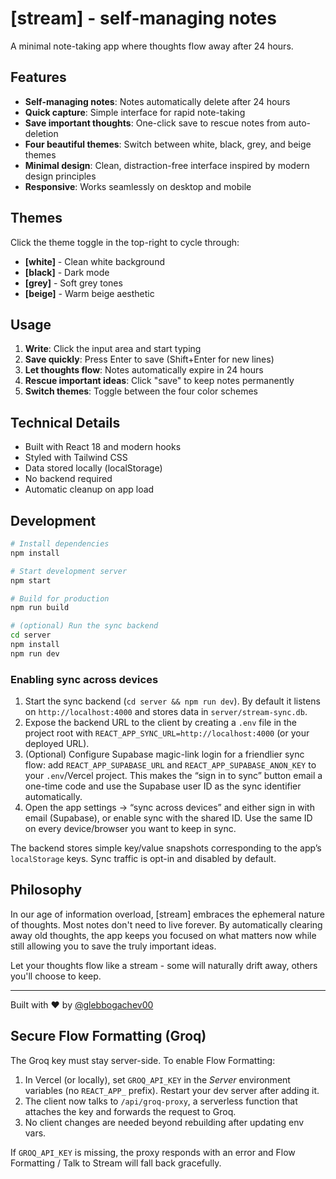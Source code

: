 # [stream] - self-managing notes

A minimal note-taking app where thoughts flow away after 24 hours.

## Features

- **Self-managing notes**: Notes automatically delete after 24 hours
- **Quick capture**: Simple interface for rapid note-taking  
- **Save important thoughts**: One-click save to rescue notes from auto-deletion
- **Four beautiful themes**: Switch between white, black, grey, and beige themes
- **Minimal design**: Clean, distraction-free interface inspired by modern design principles
- **Responsive**: Works seamlessly on desktop and mobile

## Themes

Click the theme toggle in the top-right to cycle through:
- **[white]** - Clean white background  
- **[black]** - Dark mode
- **[grey]** - Soft grey tones
- **[beige]** - Warm beige aesthetic

## Usage

1. **Write**: Click the input area and start typing
2. **Save quickly**: Press Enter to save (Shift+Enter for new lines)  
3. **Let thoughts flow**: Notes automatically expire in 24 hours
4. **Rescue important ideas**: Click "save" to keep notes permanently
5. **Switch themes**: Toggle between the four color schemes

## Technical Details

- Built with React 18 and modern hooks
- Styled with Tailwind CSS
- Data stored locally (localStorage)
- No backend required
- Automatic cleanup on app load

## Development

```bash
# Install dependencies
npm install

# Start development server
npm start

# Build for production
npm run build

# (optional) Run the sync backend
cd server
npm install
npm run dev
```

### Enabling sync across devices

1. Start the sync backend (`cd server && npm run dev`). By default it listens on `http://localhost:4000` and stores data in `server/stream-sync.db`.
2. Expose the backend URL to the client by creating a `.env` file in the project root with `REACT_APP_SYNC_URL=http://localhost:4000` (or your deployed URL).
3. (Optional) Configure Supabase magic-link login for a friendlier sync flow: add `REACT_APP_SUPABASE_URL` and `REACT_APP_SUPABASE_ANON_KEY` to your `.env`/Vercel project. This makes the “sign in to sync” button email a one-time code and use the Supabase user ID as the sync identifier automatically.
4. Open the app settings → “sync across devices” and either sign in with email (Supabase), or enable sync with the shared ID. Use the same ID on every device/browser you want to keep in sync.

The backend stores simple key/value snapshots corresponding to the app’s `localStorage` keys. Sync traffic is opt-in and disabled by default.

## Philosophy

In our age of information overload, [stream] embraces the ephemeral nature of thoughts. Most notes don't need to live forever. By automatically clearing away old thoughts, the app keeps you focused on what matters now while still allowing you to save the truly important ideas.

Let your thoughts flow like a stream - some will naturally drift away, others you'll choose to keep.

---

Built with ❤️ by [@glebbogachev00](https://github.com/glebbogachev00)

## Secure Flow Formatting (Groq)

The Groq key must stay server-side. To enable Flow Formatting:

1. In Vercel (or locally), set `GROQ_API_KEY` in the *Server* environment variables (no `REACT_APP_` prefix). Restart your dev server after adding it.
2. The client now talks to `/api/groq-proxy`, a serverless function that attaches the key and forwards the request to Groq.
3. No client changes are needed beyond rebuilding after updating env vars.

If `GROQ_API_KEY` is missing, the proxy responds with an error and Flow Formatting / Talk to Stream will fall back gracefully.
